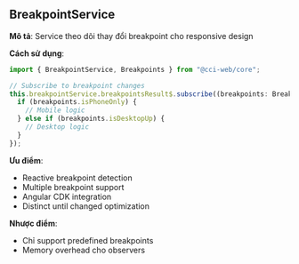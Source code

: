 ## BreakpointService

**Mô tả**: Service theo dõi thay đổi breakpoint cho responsive design

**Cách sử dụng**:

```typescript
import { BreakpointService, Breakpoints } from "@cci-web/core";

// Subscribe to breakpoint changes
this.breakpointService.breakpointsResult$.subscribe((breakpoints: Breakpoints) => {
  if (breakpoints.isPhoneOnly) {
    // Mobile logic
  } else if (breakpoints.isDesktopUp) {
    // Desktop logic
  }
});
```

**Ưu điểm**:

- Reactive breakpoint detection
- Multiple breakpoint support
- Angular CDK integration
- Distinct until changed optimization

**Nhược điểm**:

- Chỉ support predefined breakpoints
- Memory overhead cho observers
